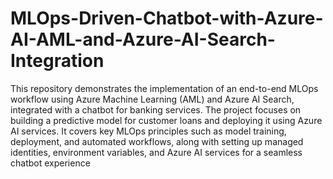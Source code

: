 
# MLOps-Driven-Chatbot-with-Azure-AI-AML-and-Azure-AI-Search-Integration

This repository demonstrates the implementation of an end-to-end MLOps workflow using Azure Machine Learning (AML) and Azure AI Search, integrated with a chatbot for banking services. The project focuses on building a predictive model for customer loans and deploying it using Azure AI services. It covers key MLOps principles such as model training, deployment, and automated workflows, along with setting up managed identities, environment variables, and Azure AI services for a seamless chatbot experience
